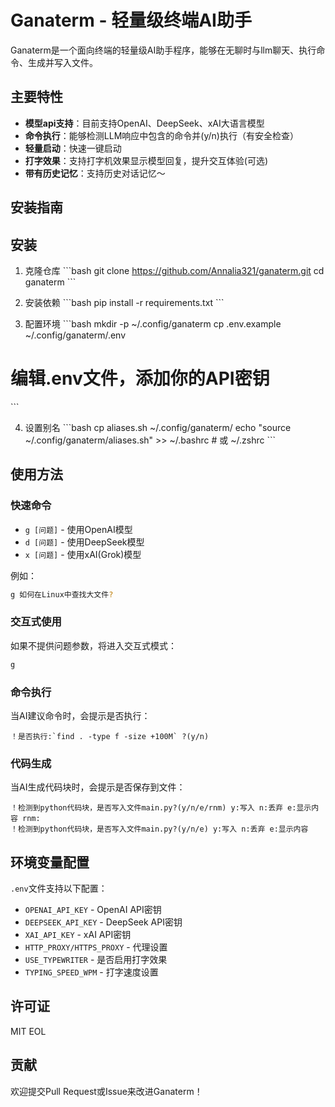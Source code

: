 # Ganaterm - 轻量级终端AI助手

Ganaterm是一个面向终端的轻量级AI助手程序，能够在无聊时与llm聊天、执行命令、生成并写入文件。

## 主要特性

- **模型api支持**：目前支持OpenAI、DeepSeek、xAI大语言模型
- **命令执行**：能够检测LLM响应中包含的命令并(y/n)执行（有安全检查）
- **轻量启动**：快速一键启动
- **打字效果**：支持打字机效果显示模型回复，提升交互体验(可选)
- **带有历史记忆**：支持历史对话记忆～

## 安装指南

## 安装

1. 克隆仓库
\`\`\`bash
git clone https://github.com/Annalia321/ganaterm.git
cd ganaterm
\`\`\`

2. 安装依赖
\`\`\`bash
pip install -r requirements.txt
\`\`\`

3. 配置环境
\`\`\`bash
mkdir -p ~/.config/ganaterm
cp .env.example ~/.config/ganaterm/.env
# 编辑.env文件，添加你的API密钥
\`\`\`

4. 设置别名
\`\`\`bash
cp aliases.sh ~/.config/ganaterm/
echo "source ~/.config/ganaterm/aliases.sh" >> ~/.bashrc  # 或 ~/.zshrc
\`\`\`

## 使用方法

### 快速命令

- `g [问题]` - 使用OpenAI模型
- `d [问题]` - 使用DeepSeek模型 
- `x [问题]` - 使用xAI(Grok)模型

例如：
```bash
g 如何在Linux中查找大文件?
```

### 交互式使用

如果不提供问题参数，将进入交互式模式：

```bash
g
```

### 命令执行

当AI建议命令时，会提示是否执行：

```
！是否执行:`find . -type f -size +100M` ?(y/n)
```

### 代码生成

当AI生成代码块时，会提示是否保存到文件：

```
！检测到python代码块，是否写入文件main.py?(y/n/e/rnm) y:写入 n:丢弃 e:显示内容 rnm:
！检测到python代码块，是否写入文件main.py?(y/n/e) y:写入 n:丢弃 e:显示内容
```

## 环境变量配置

`.env`文件支持以下配置：

- `OPENAI_API_KEY` - OpenAI API密钥
- `DEEPSEEK_API_KEY` - DeepSeek API密钥
- `XAI_API_KEY` - xAI API密钥
- `HTTP_PROXY/HTTPS_PROXY` - 代理设置
- `USE_TYPEWRITER` - 是否启用打字效果
- `TYPING_SPEED_WPM` - 打字速度设置


## 许可证

MIT
EOL

## 贡献

欢迎提交Pull Request或Issue来改进Ganaterm！